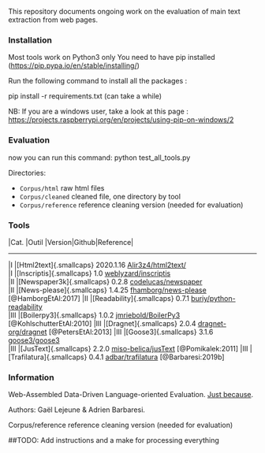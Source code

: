 
This repository documents ongoing work on the evaluation of main text extraction from web pages.


### Installation


Most tools work on Python3 only
You need to have pip installed (https://pip.pypa.io/en/stable/installing/)

Run the following command to install all the packages :

pip install -r requirements.txt
(can take a while)

NB: If you are a windows user, take a look at this page : https://projects.raspberrypi.org/en/projects/using-pip-on-windows/2


### Evaluation

now you can run this command:
python test_all_tools.py


Directories:

* `Corpus/html`	 	raw html files
* `Corpus/cleaned`	cleaned file, one directory by tool
* `Corpus/reference`	reference cleaning version (needed for evaluation)

### Tools

|Cat. |Outil |Version|Github|Reference|

  ------ --------------------------- ----------- ------------------------------------------------------------------------- --------------------------
|I      |[Html2text]{.smallcaps}     2020.1.16   [Alir3z4/html2text/](https://github.com/Alir3z4/html2text/)               
  |I      |[Inscriptis]{.smallcaps}    1.0         [weblyzard/inscriptis](https://github.com/weblyzard/inscriptis)           
  |II     |[Newspaper3k]{.smallcaps}   0.2.8       [codelucas/newspaper](https://github.com/codelucas/newspaper)             
  |II     |[News-please]{.smallcaps}   1.4.25      [fhamborg/news-please](https://github.com/fhamborg/news-please)           [@HamborgEtAl:2017]
  |II     |[Readability]{.smallcaps}   0.7.1       [buriy/python-readability](https://github.com/buriy/python-readability)   
  |III    |[Boilerpy3]{.smallcaps}     1.0.2       [jmriebold/BoilerPy3](https://github.com/jmriebold/BoilerPy3)             [@KohlschutterEtAl:2010]
  |III    |[Dragnet]{.smallcaps}       2.0.4       [dragnet-org/dragnet](https://github.com/dragnet-org/dragnet)             [@PetersEtAl:2013]
  |III    |[Goose3]{.smallcaps}        3.1.6       [goose3/goose3](https://github.com/goose3/goose3)                         
  |III    |[JusText]{.smallcaps}       2.2.0       [miso-belica/jusText](https://github.com/miso-belica/jusText)             [@Pomikalek:2011]
  |III    |[Trafilatura]{.smallcaps}   0.4.1       [adbar/trafilatura](https://github.com/adbar/trafilatura)                 [@Barbaresi:2019b]


### Information

Web-Assembled Data-Driven Language-oriented Evaluation. [Just because](https://en.wikipedia.org/wiki/Chris_Waddle).

Authors: Gaël Lejeune & Adrien Barbaresi.

  Corpus/reference	reference cleaning version (needed for evaluation)

##TODO: Add instructions and a make for processing everything
